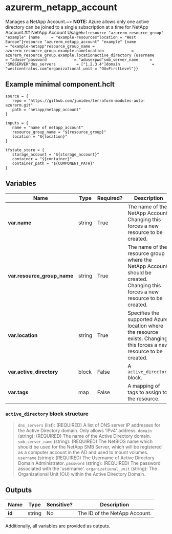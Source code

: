 # azurerm_netapp_account

Manages a NetApp Account.~> **NOTE:** Azure allows only one active directory can be joined to a single subscription at a time for NetApp Account.## NetApp Account Usage```hclresource "azurerm_resource_group" "example" {name     = "example-resources"location = "West Europe"}resource "azurerm_netapp_account" "example" {name                = "example-netapp"resource_group_name = azurerm_resource_group.example.namelocation            = azurerm_resource_group.example.locationactive_directory {username            = "aduser"password            = "aduserpwd"smb_server_name     = "SMBSERVER"dns_servers         = ["1.2.3.4"]domain              = "westcentralus.com"organizational_unit = "OU=FirstLevel"}}```

## Example minimal component.hclt

```hcl
source = {
   repo = "https://github.com/jumidev/terraform-modules-auto-azurerm.git" 
   path = "netapp/netapp_account" 
}

inputs = {
   name = "name of netapp_account" 
   resource_group_name = "${resource_group}" 
   location = "${location}" 
}

tfstate_store = {
   storage_account = "${storage_account}" 
   container = "${container}" 
   container_path = "${COMPONENT_PATH}" 
}

```

## Variables

| Name | Type | Required? |  Description |
| ---- | ---- | --------- |  ----------- |
| **var.name** | string | True | The name of the NetApp Account. Changing this forces a new resource to be created. | 
| **var.resource_group_name** | string | True | The name of the resource group where the NetApp Account should be created. Changing this forces a new resource to be created. | 
| **var.location** | string | True | Specifies the supported Azure location where the resource exists. Changing this forces a new resource to be created. | 
| **var.active_directory** | block | False | A `active_directory` block. | 
| **var.tags** | map | False | A mapping of tags to assign to the resource. | 

### `active_directory` block structure

> `dns_servers` (list): (REQUIRED) A list of DNS server IP addresses for the Active Directory domain. Only allows 'IPv4' address.
> `domain` (string): (REQUIRED) The name of the Active Directory domain.
> `smb_server_name` (string): (REQUIRED) The NetBIOS name which should be used for the NetApp SMB Server, which will be registered as a computer account in the AD and used to mount volumes.
> `username` (string): (REQUIRED) The Username of Active Directory Domain Administrator.
> `password` (string): (REQUIRED) The password associated with the 'username'.
> `organizational_unit` (string): The Organizational Unit (OU) within the Active Directory Domain.



## Outputs

| Name | Type | Sensitive? | Description |
| ---- | ---- | --------- | --------- |
| **id** | string | No  | The ID of the NetApp Account. | 

Additionally, all variables are provided as outputs.
